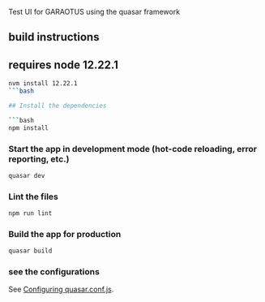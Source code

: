 Test UI for GARAOTUS using the quasar framework

## build instructions

## requires node 12.22.1

```bash
nvm install 12.22.1
```bash

## Install the dependencies

```bash
npm install
```

### Start the app in development mode (hot-code reloading, error reporting, etc.)

```bash
quasar dev
```

### Lint the files

```bash
npm run lint
```

### Build the app for production

```bash
quasar build
```

### see the configurations

See [Configuring quasar.conf.js](https://v2.quasar.dev/quasar-cli/quasar-conf-js).
